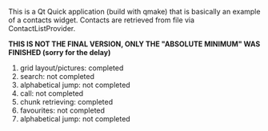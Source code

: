 This is a Qt Quick application (build with qmake) that is basically an example of a contacts widget. Contacts are retrieved from file via ContactListProvider. 

<b>THIS IS NOT THE FINAL VERSION, ONLY THE "ABSOLUTE MINIMUM" WAS FINISHED (sorry for the delay)</b>

1. grid layout/pictures: completed
2. search: not completed
3. alphabetical jump: not completed
4. call: not completed
5. chunk retrieving: completed
6. favourites: not completed
7. alphabetical jump: not completed
